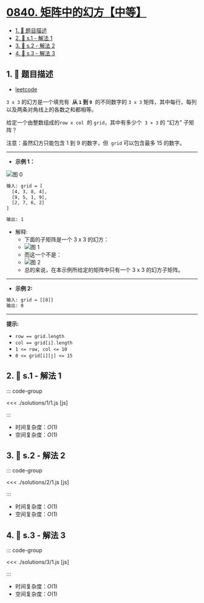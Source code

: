 # [0840. 矩阵中的幻方【中等】](https://github.com/tnotesjs/TNotes.leetcode/tree/main/notes/0840.%20%E7%9F%A9%E9%98%B5%E4%B8%AD%E7%9A%84%E5%B9%BB%E6%96%B9%E3%80%90%E4%B8%AD%E7%AD%89%E3%80%91)

<!-- region:toc -->

- [1. 📝 题目描述](#1--题目描述)
- [2. 🎯 s.1 - 解法 1](#2--s1---解法-1)
- [3. 🎯 s.2 - 解法 2](#3--s2---解法-2)
- [4. 🎯 s.3 - 解法 3](#4--s3---解法-3)

<!-- endregion:toc -->

## 1. 📝 题目描述

- [leetcode](https://leetcode.cn/problems/magic-squares-in-grid/)

`3 x 3` 的幻方是一个填充有  **从 `1` 到 `9`**  的不同数字的 `3 x 3` 矩阵，其中每行，每列以及两条对角线上的各数之和都相等。

给定一个由整数组成的`row x col`  的 `grid`，其中有多少个  `3 × 3` 的 “幻方” 子矩阵？

注意：虽然幻方只能包含 1 到 9 的数字，但  `grid` 可以包含最多 15 的数字。

---

- **示例 1：**

![图 0](https://cdn.jsdelivr.net/gh/tnotesjs/imgs@main/2025-09-16-08-22-28.png)

```txt
输入: grid = [
  [4, 3, 8, 4],
  [9, 5, 1, 9],
  [2, 7, 6, 2]
]

输出: 1
```

- 解释:
  - 下面的子矩阵是一个 3 x 3 的幻方：
  - ![图 1](https://cdn.jsdelivr.net/gh/tnotesjs/imgs@main/2025-09-16-08-23-54.png)
  - 而这一个不是：
  - ![图 2](https://cdn.jsdelivr.net/gh/tnotesjs/imgs@main/2025-09-16-08-24-05.png)
  - 总的来说，在本示例所给定的矩阵中只有一个 3 x 3 的幻方子矩阵。

---

- **示例 2:**

```txt
输入: grid = [[8]]
输出: 0
```

---

**提示:**

- `row == grid.length`
- `col == grid[i].length`
- `1 <= row, col <= 10`
- `0 <= grid[i][j] <= 15`

## 2. 🎯 s.1 - 解法 1

::: code-group

<<< ./solutions/1/1.js [js]

:::

- 时间复杂度：$O(1)$
- 空间复杂度：$O(1)$

## 3. 🎯 s.2 - 解法 2

::: code-group

<<< ./solutions/2/1.js [js]

:::

- 时间复杂度：$O(1)$
- 空间复杂度：$O(1)$

## 4. 🎯 s.3 - 解法 3

::: code-group

<<< ./solutions/3/1.js [js]

:::

- 时间复杂度：$O(1)$
- 空间复杂度：$O(1)$
